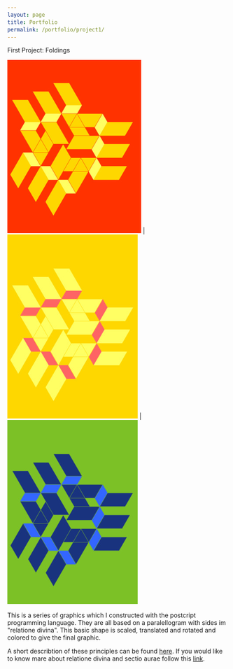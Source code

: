 ```yaml
---
layout: page
title: Portfolio
permalink: /portfolio/project1/
---
```


First Project: Foldings

![Folding](/assets/img/11.jpg) | ![Folding](/assets/img/yellow.jpg) | ![Folding](/assets/img/simply.jpg) 

This is a series of graphics which I constructed with the postcript programming language.
They are all based on a paralellogram with sides im "relatione divina". This basic shape is scaled, translated and rotated and colored to give the final graphic.

A short describtion of these principles can be found [here](/pdf/folding.pdf).
If you would like to know mare about relatione divina and sectio aurae follow this [link](/pdf/divisioD.pdf).
